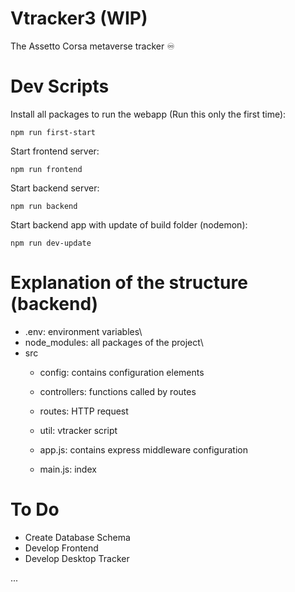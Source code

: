 # Vtracker3 (WIP)
The Assetto Corsa metaverse tracker ♾️

# Dev Scripts
Install all packages to run the webapp (Run this only the first time):

    npm run first-start 
Start frontend server:

    npm run frontend
    
Start backend server:

    npm run backend
    
Start backend app with update of build folder (nodemon):
    
    npm run dev-update

# Explanation of the structure (backend)
* .env: environment variables\
* node_modules: all packages of the project\
* src
    * config: contains configuration elements
    * controllers: functions called by routes
    * routes: HTTP request
    * util: vtracker script

    * app.js: contains express middleware configuration
    * main.js: index

# To Do
* Create Database Schema
* Develop Frontend
* Develop Desktop Tracker

...
